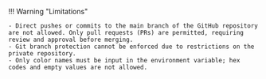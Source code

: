 !!! Warning "Limitations"

    - Direct pushes or commits to the main branch of the GitHub repository are not allowed. Only pull requests (PRs) are permitted, requiring review and approval before merging.
    - Git branch protection cannot be enforced due to restrictions on the private repository.
    - Only color names must be input in the environment variable; hex codes and empty values are not allowed.